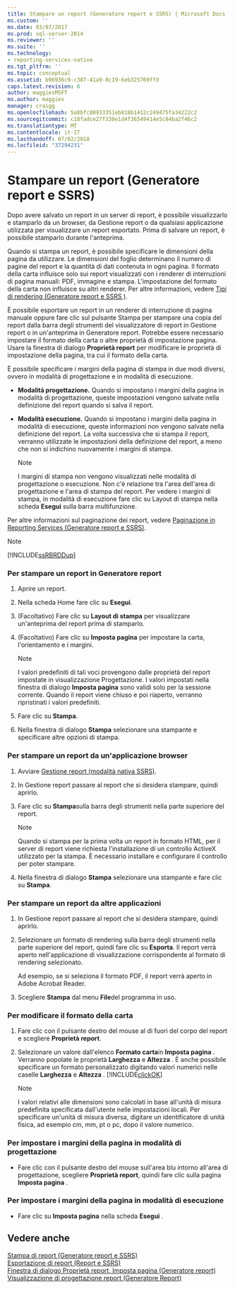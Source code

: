 ```yaml
---
title: Stampare un report (Generatore report e SSRS) | Microsoft Docs
ms.custom: ''
ms.date: 03/07/2017
ms.prod: sql-server-2014
ms.reviewer: ''
ms.suite: ''
ms.technology:
- reporting-services-native
ms.tgt_pltfrm: ''
ms.topic: conceptual
ms.assetid: b96936c9-c387-41a9-8c19-6eb325769ffd
caps.latest.revision: 6
author: maggiesMSFT
ms.author: maggies
manager: craigg
ms.openlocfilehash: 5a8bfc88933351eb818b1412c249475fa34222c2
ms.sourcegitcommit: c18fadce27f330e1d4f36549414e5c84ba2f46c2
ms.translationtype: MT
ms.contentlocale: it-IT
ms.lasthandoff: 07/02/2018
ms.locfileid: "37294231"
---
```

# <a name="print-a-report-report-builder-and-ssrs"></a>Stampare un report (Generatore report e SSRS)
  Dopo avere salvato un report in un server di report, è possibile visualizzarlo e stamparlo da un browser, da Gestione report o da qualsiasi applicazione utilizzata per visualizzare un report esportato. Prima di salvare un report, è possibile stamparlo durante l'anteprima.  
  
 Quando si stampa un report, è possibile specificare le dimensioni della pagina da utilizzare. Le dimensioni del foglio determinano il numero di pagine del report e la quantità di dati contenuta in ogni pagina. Il formato della carta influisce solo sui report visualizzati con i renderer di interruzioni di pagina manuali: PDF, immagine e stampa. L'impostazione del formato della carta non influisce su altri renderer. Per altre informazioni, vedere [Tipi di rendering  &#40;Generatore report e SSRS &#41;](../report-design/rendering-behaviors-report-builder-and-ssrs.md).  
  
 È possibile esportare un report in un renderer di interruzione di pagina manuale oppure fare clic sul pulsante Stampa per stampare una copia del report dalla barra degli strumenti del visualizzatore di report in Gestione report o in un'anteprima in Generatore report. Potrebbe essere necessario impostare il formato della carta o altre proprietà di impostazione pagina. Usare la finestra di dialogo **Proprietà report** per modificare le proprietà di impostazione della pagina, tra cui il formato della carta.  
  
 È possibile specificare i margini della pagina di stampa in due modi diversi, ovvero in modalità di progettazione e in modalità di esecuzione.  
  
-   **Modalità progettazione.** Quando si impostano i margini della pagina in modalità di progettazione, queste impostazioni vengono salvate nella definizione del report quando si salva il report.  
  
-   **Modalità esecuzione.** Quando si impostano i margini della pagina in modalità di esecuzione, queste informazioni non vengono salvate nella definizione del report. La volta successiva che si stampa il report, verranno utilizzate le impostazioni della definizione del report, a meno che non si indichino nuovamente i margini di stampa.  
  
    > [!NOTE]  
    >  I margini di stampa non vengono visualizzati nelle modalità di progettazione o esecuzione. Non c'è relazione tra l'area dell'area di progettazione e l'area di stampa del report. Per vedere i margini di stampa, in modalità di esecuzione fare clic su Layout di stampa nella scheda **Esegui** sulla barra multifunzione.  
  
 Per altre informazioni sul paginazione dei report, vedere [Paginazione in Reporting Services &#40;Generatore report e SSRS&#41;](../report-design/pagination-in-reporting-services-report-builder-and-ssrs.md).  
  
> [!NOTE]  
>  [!INCLUDE[ssRBRDDup](../../includes/ssrbrddup-md.md)]  
  
### <a name="to-print-a-report-in-report-builder"></a>Per stampare un report in Generatore report  
  
1.  Aprire un report.  
  
2.  Nella scheda Home fare clic su **Esegui**.  
  
3.  (Facoltativo) Fare clic su **Layout di stampa** per visualizzare un'anteprima del report prima di stamparlo.  
  
4.  (Facoltativo) Fare clic su **Imposta pagina** per impostare la carta, l'orientamento e i margini.  
  
    > [!NOTE]  
    >  I valori predefiniti di tali voci provengono dalle proprietà del report impostate in visualizzazione Progettazione. I valori impostati nella finestra di dialogo **Imposta pagina** sono validi solo per la sessione corrente. Quando il report viene chiuso e poi riaperto, verranno ripristinati i valori predefiniti.  
  
5.  Fare clic su **Stampa**.  
  
6.  Nella finestra di dialogo **Stampa** selezionare una stampante e specificare altre opzioni di stampa.  
  
### <a name="to-print-a-report-from-a-web-browser-application"></a>Per stampare un report da un'applicazione browser  
  
1.  Avviare [Gestione report &#40;modalità nativa SSRS&#41;](../report-manager-ssrs-native-mode.md).  
  
2.  In Gestione report passare al report che si desidera stampare, quindi aprirlo.  
  
3.  Fare clic su **Stampa**sulla barra degli strumenti nella parte superiore del report.  
  
    > [!NOTE]  
    >  Quando si stampa per la prima volta un report in formato HTML, per il server di report viene richiesta l'installazione di un controllo ActiveX utilizzato per la stampa. È necessario installare e configurare il controllo per poter stampare.  
  
4.  Nella finestra di dialogo **Stampa** selezionare una stampante e fare clic su **Stampa**.  
  
### <a name="to-print-a-report-from-other-applications"></a>Per stampare un report da altre applicazioni  
  
1.  In Gestione report passare al report che si desidera stampare, quindi aprirlo.  
  
2.  Selezionare un formato di rendering sulla barra degli strumenti nella parte superiore del report, quindi fare clic su **Esporta**. Il report verrà aperto nell'applicazione di visualizzazione corrispondente al formato di rendering selezionato.  
  
     Ad esempio, se si seleziona il formato PDF, il report verrà aperto in Adobe Acrobat Reader.  
  
3.  Scegliere **Stampa** dal menu **File**del programma in uso.  
  
### <a name="to-change-paper-size"></a>Per modificare il formato della carta  
  
1.  Fare clic con il pulsante destro del mouse al di fuori del corpo del report e scegliere **Proprietà report**.  
  
2.  Selezionare un valore dall'elenco **Formato carta**in **Imposta pagina** . Verranno popolate le proprietà **Larghezza** e **Altezza** . È anche possibile specificare un formato personalizzato digitando valori numerici nelle caselle **Larghezza** e **Altezza** . [!INCLUDE[clickOK](../../includes/clickok-md.md)]  
  
    > [!NOTE]  
    >  I valori relativi alle dimensioni sono calcolati in base all'unità di misura predefinita specificata dall'utente nelle impostazioni locali. Per specificare un'unità di misura diversa, digitare un identificatore di unità fisica, ad esempio cm, mm, pt o pc, dopo il valore numerico.  
  
### <a name="to-set-page-margins-in-design-mode"></a>Per impostare i margini della pagina in modalità di progettazione  
  
-   Fare clic con il pulsante destro del mouse sull'area blu intorno all'area di progettazione, scegliere **Proprietà report**, quindi fare clic sulla pagina **Imposta pagina** .  
  
### <a name="to-set-page-margins-in-run-mode"></a>Per impostare i margini della pagina in modalità di esecuzione  
  
-   Fare clic su **Imposta pagina** nella scheda **Esegui** .  
  
## <a name="see-also"></a>Vedere anche  
 [Stampa di report &#40;Generatore report e SSRS&#41;](print-reports-report-builder-and-ssrs.md)   
 [Esportazione di report &#40;Report e SSRS&#41;](export-reports-report-builder-and-ssrs.md)   
 [Finestra di dialogo Proprietà report, Imposta pagina &#40;Generatore report&#41;](../report-properties-dialog-box-page-setup-report-builder.md)   
 [Visualizzazione di progettazione report &#40;Generatore Report&#41;](report-design-view-report-builder.md)  
  
  
